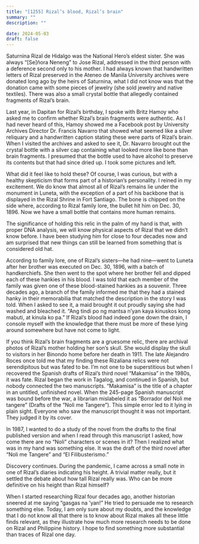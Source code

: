 ```yaml
---
title: "[1255] Rizal’s blood, Rizal’s brain"
summary: ""
description: ""

date: 2024-05-03
draft: false
---
```


Saturnina Rizal de Hidalgo was the National Hero’s eldest sister. She was always “[Se]ñora Neneng” to Jose Rizal, addressed in the third person with a deference second only to his mother. I had always known that handwritten letters of Rizal preserved in the Ateneo de Manila University archives were donated long ago by the heirs of Saturnina, what I did not know was that the donation came with some pieces of jewelry (she sold jewelry and native textiles). There was also a small crystal bottle that allegedly contained fragments of Rizal’s brain.

Last year, in Dapitan for Rizal’s birthday, I spoke with Britz Hamoy who asked me to confirm whether Rizal’s brain fragments were authentic. As I had never heard of this, Hamoy showed me a Facebook post by University Archives Director Dr. Francis Navarro that showed what seemed like a silver reliquary and a handwritten caption stating these were parts of Rizal’s brain. When I visited the archives and asked to see it, Dr. Navarro brought out the crystal bottle with a silver cap containing what looked more like bone than brain fragments. I presumed that the bottle used to have alcohol to preserve its contents but that had since dried up. I took some pictures and left.

What did it feel like to hold these? Of course, I was curious, but with a healthy skepticism that forms part of a historian’s personality. I reined in my excitement. We do know that almost all of Rizal’s remains lie under the monument in Luneta, with the exception of a part of his backbone that is displayed in the Rizal Shrine in Fort Santiago. The bone is chipped on the side where, according to Rizal family lore, the bullet hit him on Dec. 30, 1896. Now we have a small bottle that contains more human remains.

The significance of holding this relic in the palm of my hand is that, with proper DNA analysis, we will know physical aspects of Rizal that we didn’t know before. I have been studying him for close to four decades now and am surprised that new things can still be learned from something that is considered old hat.

According to family lore, one of Rizal’s sisters—he had nine—went to Luneta after her brother was executed on Dec. 30, 1896, with a batch of handkerchiefs. She then went to the spot where her brother fell and dipped each of these hankies in his blood. I was told that each member of the family was given one of these blood-stained hankies as a souvenir. Three decades ago, a branch of the family informed me that they had a stained hanky in their memorabilia that matched the description in the story I was told. When I asked to see it, a maid brought it out proudly saying she had washed and bleached it. “Ang tindi po ng mantsa n’yan kaya kinuskos kong mabuti, at kinula ko pa.” If Rizal’s blood had indeed gone down the drain, I console myself with the knowledge that there must be more of these lying around somewhere but have not come to light.

If you think Rizal’s brain fragments are a gruesome relic, there are archival photos of Rizal’s mother holding her son’s skull. She would display the skull to visitors in her Binondo home before her death in 1911. The late Alejandro Roces once told me that my finding these Rizaliana relics were not serendipitous but was fated to be. I’m not one to be superstitious but when I recovered the Spanish drafts of Rizal’s third novel “Makamisa” in the 1980s, it was fate. Rizal began the work in Tagalog, and continued in Spanish, but nobody connected the two manuscripts. “Makamisa” is the title of a chapter in an untitled, unfinished novel. When the 245-page Spanish manuscript was bound before the war, a librarian mislabeled it as “Borrador del Noli me tangere” (Drafts of the “Noli me Tangere”). This simple error led to it lying in plain sight. Everyone who saw the manuscript thought it was not important. They judged it by its cover.

In 1987, I wanted to do a study of the novel from the drafts to the final published version and when I read through this manuscript I asked, how come there are no “Noli” characters or scenes in it? Then I realized what was in my hand was something else. It was the draft of the third novel after “Noli me Tangere” and “El Filibusterismo.”

Discovery continues. During the pandemic, I came across a small note in one of Rizal’s diaries indicating his height. A trivial matter really, but it settled the debate about how tall Rizal really was. Who can be more definitive on his height than Rizal himself?

When I started researching Rizal four decades ago, another historian sneered at me saying “gasgas na ’yan!” He tried to persuade me to research something else. Today, I am only sure about my doubts, and the knowledge that I do not know all that there is to know about Rizal makes all these little finds relevant, as they illustrate how much more research needs to be done on Rizal and Philippine history. I hope to find something more substantial than traces of Rizal one day.
